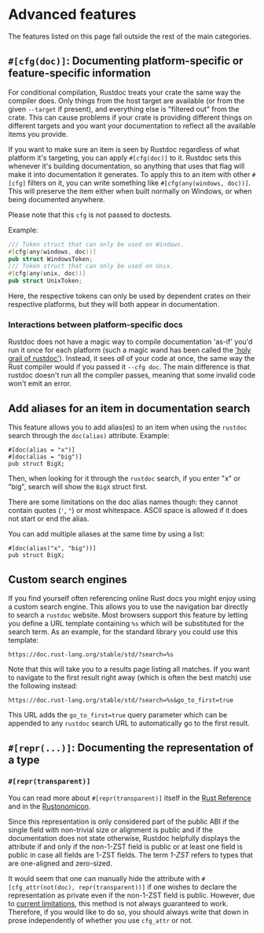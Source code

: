 # Advanced features

The features listed on this page fall outside the rest of the main categories.

## `#[cfg(doc)]`: Documenting platform-specific or feature-specific information

For conditional compilation, Rustdoc treats your crate the same way the compiler does. Only things
from the host target are available (or from the given `--target` if present), and everything else is
"filtered out" from the crate. This can cause problems if your crate is providing different things
on different targets and you want your documentation to reflect all the available items you
provide.

If you want to make sure an item is seen by Rustdoc regardless of what platform it's targeting,
you can apply `#[cfg(doc)]` to it. Rustdoc sets this whenever it's building documentation, so
anything that uses that flag will make it into documentation it generates. To apply this to an item
with other `#[cfg]` filters on it, you can write something like `#[cfg(any(windows, doc))]`.
This will preserve the item either when built normally on Windows, or when being documented
anywhere.

Please note that this `cfg` is not passed to doctests.

Example:

```rust
/// Token struct that can only be used on Windows.
#[cfg(any(windows, doc))]
pub struct WindowsToken;
/// Token struct that can only be used on Unix.
#[cfg(any(unix, doc))]
pub struct UnixToken;
```

Here, the respective tokens can only be used by dependent crates on their respective platforms, but
they will both appear in documentation.

### Interactions between platform-specific docs

Rustdoc does not have a magic way to compile documentation 'as-if' you'd run it once for each
platform (such a magic wand has been called the ['holy grail of rustdoc'][#1998]). Instead,
it sees *all* of your code at once, the same way the Rust compiler would if you passed it
`--cfg doc`. The main difference is that rustdoc doesn't run all the compiler passes, meaning
that some invalid code won't emit an error.

[#1998]: https://github.com/rust-lang/rust/issues/1998

## Add aliases for an item in documentation search

This feature allows you to add alias(es) to an item when using the `rustdoc` search through the
`doc(alias)` attribute. Example:

```rust,no_run
#[doc(alias = "x")]
#[doc(alias = "big")]
pub struct BigX;
```

Then, when looking for it through the `rustdoc` search, if you enter "x" or
"big", search will show the `BigX` struct first.

There are some limitations on the doc alias names though: they cannot contain quotes (`'`, `"`)
or most whitespace. ASCII space is allowed if it does not start or end the alias.

You can add multiple aliases at the same time by using a list:

```rust,no_run
#[doc(alias("x", "big"))]
pub struct BigX;
```

## Custom search engines

If you find yourself often referencing online Rust docs you might enjoy using a custom search
engine. This allows you to use the navigation bar directly to search a `rustdoc` website.
Most browsers support this feature by letting you define a URL template containing `%s`
which will be substituted for the search term. As an example, for the standard library you could use
this template:

```text
https://doc.rust-lang.org/stable/std/?search=%s
```

Note that this will take you to a results page listing all matches. If you want to navigate to the first
result right away (which is often the best match) use the following instead:

```text
https://doc.rust-lang.org/stable/std/?search=%s&go_to_first=true
```

This URL adds the `go_to_first=true` query parameter which can be appended to any `rustdoc` search URL
to automatically go to the first result.

## `#[repr(...)]`: Documenting the representation of a type

<!-- FIXME(fmease): Fill in this section once the semantics have been decided upon. -->

### `#[repr(transparent)]`

<!-- FIXME(fmease): Extract most parts into the section above. -->

You can read more about `#[repr(transparent)]` itself in the [Rust Reference][repr-trans-ref] and
in the [Rustonomicon][repr-trans-nomicon].

Since this representation is only considered part of the public ABI if the single field with non-trivial
size or alignment is public and if the documentation does not state otherwise, Rustdoc helpfully displays
the attribute if and only if the non-1-ZST field is public or at least one field is public in case all
fields are 1-ZST fields. The term *1-ZST* refers to types that are one-aligned and zero-sized.

It would seem that one can manually hide the attribute with `#[cfg_attr(not(doc), repr(transparent))]`
if one wishes to declare the representation as private even if the non-1-ZST field is public.
However, due to [current limitations][cross-crate-cfg-doc], this method is not always guaranteed to work.
Therefore, if you would like to do so, you should always write that down in prose independently of whether
you use `cfg_attr` or not.

[repr-trans-ref]: https://doc.rust-lang.org/reference/type-layout.html#the-transparent-representation
[repr-trans-nomicon]: https://doc.rust-lang.org/nomicon/other-reprs.html#reprtransparent
[cross-crate-cfg-doc]: https://github.com/rust-lang/rust/issues/114952
